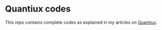 # Quantiux codes

This repo contains complete codes as explained in my articles on [Quantiux](https://quantiux.com).
